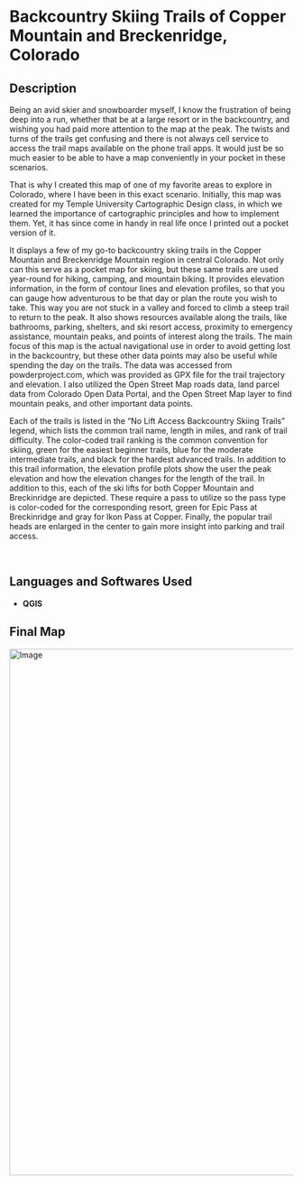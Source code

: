 <h1>Backcountry Skiing Trails of Copper Mountain and Breckenridge, Colorado</h1>

<h2>Description</h2>
Being an avid skier and snowboarder myself, I know the frustration of being deep into a run, whether that be at a large resort or in the backcountry, and wishing you had paid more attention to the map at the peak. The twists and turns of the trails get confusing and there is not always cell service to access the trail maps available on the phone trail apps. It would just be so much easier to be able to have a map conveniently in your pocket in these scenarios. 

That is why I created this map of one of my favorite areas to explore in Colorado, where I have been in this exact scenario. Initially, this map was created for my Temple University Cartographic Design class, in which we learned the importance of cartographic principles and how to implement them. Yet, it has since come in handy in real life once I printed out a pocket version of it. 

It displays a few of my go-to backcountry skiing trails in the Copper Mountain and Breckenridge Mountain region in central Colorado. Not only can this serve as a pocket map for skiing, but these same trails are used year-round for hiking, camping, and mountain biking. It provides elevation information, in the form of contour lines and elevation profiles, so that you can gauge how adventurous to be that day or plan the route you wish to take. This way you are not stuck in a valley and forced to climb a steep trail to return to the peak. It also shows resources available along the trails, like bathrooms, parking, shelters, and ski resort access, proximity to emergency assistance, mountain peaks, and points of interest along the trails. The main focus of this map is the actual navigational use in order to avoid getting lost in the backcountry, but these other data points may also be useful while spending the day on the trails. The data was accessed from powderproject.com, which was provided as GPX file for the trail trajectory and elevation. I also utilized the Open Street Map roads data, land parcel data from Colorado Open Data Portal, and the Open Street Map layer to find mountain peaks, and other important data points.

Each of the trails is listed in the “No Lift Access Backcountry Skiing Trails” legend, which lists the common trail name, length in miles, and rank of trail difficulty. The color-coded trail ranking is the common convention for skiing, green for the easiest beginner trails, blue for the moderate intermediate trails, and black for the hardest advanced trails. In addition to this trail information, the elevation profile plots show the user the peak elevation and how the elevation changes for the length of the trail. In addition to this, each of the ski lifts for both Copper Mountain and Breckinridge are depicted. These require a pass to utilize so the pass type is color-coded for the corresponding resort, green for Epic Pass at Breckinridge and gray for Ikon Pass at Copper. Finally, the popular trail heads are enlarged in the center to gain more insight into parking and trail access. 
 

<br />


<h2>Languages and Softwares Used</h2>

- <b>QGIS</b>


<h2>Final Map </h2>
<img width="1024" height="934" alt="Image" src="https://github.com/user-attachments/assets/fe3b5d35-4b51-4176-841f-970ee58e221c" />
